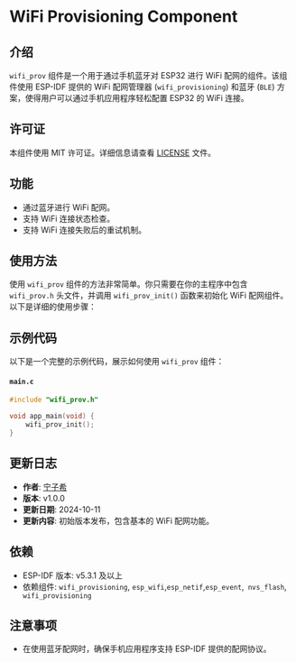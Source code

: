 # WiFi Provisioning Component

## 介绍

`wifi_prov` 组件是一个用于通过手机蓝牙对 ESP32 进行 WiFi 配网的组件。该组件使用 ESP-IDF 提供的 WiFi 配网管理器 (`wifi_provisioning`) 和蓝牙 (`BLE`) 方案，使得用户可以通过手机应用程序轻松配置 ESP32 的 WiFi 连接。

## 许可证
本组件使用 MIT 许可证。详细信息请查看 [LICENSE](LICENSE) 文件。

## 功能

- 通过蓝牙进行 WiFi 配网。
- 支持 WiFi 连接状态检查。
- 支持 WiFi 连接失败后的重试机制。

## 使用方法

使用 `wifi_prov` 组件的方法非常简单。你只需要在你的主程序中包含 `wifi_prov.h` 头文件，并调用 `wifi_prov_init()` 函数来初始化 WiFi 配网组件。以下是详细的使用步骤：

## 示例代码

以下是一个完整的示例代码，展示如何使用 `wifi_prov` 组件：

#### `main.c`

```c
#include "wifi_prov.h"

void app_main(void) {
    wifi_prov_init();
}
```


## 更新日志
- **作者**: [宁子希](https://github.com/1589326497)
- **版本**: v1.0.0
- **更新日期**: 2024-10-11
- **更新内容**: 初始版本发布，包含基本的 WiFi 配网功能。


## 依赖

- ESP-IDF 版本: v5.3.1 及以上
- 依赖组件: `wifi_provisioning`, `esp_wifi`,` esp_netif `,`esp_event`,` nvs_flash`,` wifi_provisioning`

## 注意事项

- 在使用蓝牙配网时，确保手机应用程序支持 ESP-IDF 提供的配网协议。


